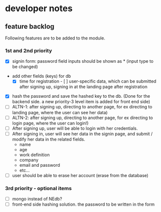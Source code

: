 # developer notes 



## feature backlog
Following features are to be added to the module.

### 1st and 2nd priority
- [x] signin form: password field inputs should be shown as * (input type to be changed)
* add other fields (keys) for db
     - [x]  time for registration
      - [ ] user-specific data, which can be submitted after signing up, signing in at the landing page after registration
- [x] hash the password and save the hashed key to the db. (Done for the backend side. a new priority-3 level item is added for front end side)
- [ ] ALTN-1: after signing up, directing to another page, for ex directing to landing page, where the user can see her data)
- [ ] ALTN-2: after signing up, directing to another page, for ex directing to login page, where the user can login!)
- [ ] After signing up, user will be able to login with her credentials.
- [ ] After signing in, user will see her data in the signin page, and submit / modify her data in the related fields.
  * name
  * age
  * work definition
  * company
  * email and password
  * etc...
- [ ] user should be able to erase her account (erase from the database)

### 3rd priority - optional items
- [ ] mongo instead of NEdb?
- [ ] front-end side hashing solution. the password to be written in the form will be hashed and sent to backend. (at the backend it is again hashed and saved to db.)
* ?? an admin account with privileges 
  - [ ] see the database
  - [ ] erase any item or all the items in the database


# Dependencies:

## hash.js:
installed. to be used in backend.

https://www.npmjs.com/package/hash.js 

in addition to this function, which is used in "backend" it would probably be better to also implement another hashing on the front end side. 
https://security.stackexchange.com/questions/110948/password-hashing-on-frontend-or-backend

Still looking for a solution on the front-end side hashing. Adding a new to-do item at priority-3 level.


## express-session:
for keeping the session id.
https://www.npmjs.com/package/express-session
https://www.geeksforgeeks.org/session-management-using-express-session-module-in-node-js/


